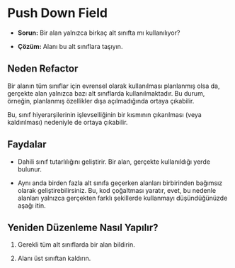 # Push Down Field

- **Sorun:** Bir alan yalnızca birkaç alt sınıfta mı kullanılıyor?

- **Çözüm:** Alanı bu alt sınıflara taşıyın.

## Neden Refactor

Bir alanın tüm sınıflar için evrensel olarak kullanılması planlanmış olsa da, gerçekte alan yalnızca bazı alt sınıflarda kullanılmaktadır. Bu durum, örneğin, planlanmış özellikler dışa açılmadığında ortaya çıkabilir.

Bu, sınıf hiyerarşilerinin işlevselliğinin bir kısmının çıkarılması (veya kaldırılması) nedeniyle de ortaya çıkabilir.

## Faydalar

- Dahili sınıf tutarlılığını geliştirir. Bir alan, gerçekte kullanıldığı yerde bulunur.

- Aynı anda birden fazla alt sınıfa geçerken alanları birbirinden bağımsız olarak geliştirebilirsiniz. Bu, kod çoğaltması yaratır, evet, bu nedenle alanları yalnızca gerçekten farklı şekillerde kullanmayı düşündüğünüzde aşağı itin.

## Yeniden Düzenleme Nasıl Yapılır?

1. Gerekli tüm alt sınıflarda bir alan bildirin.

2. Alanı üst sınıftan kaldırın.
